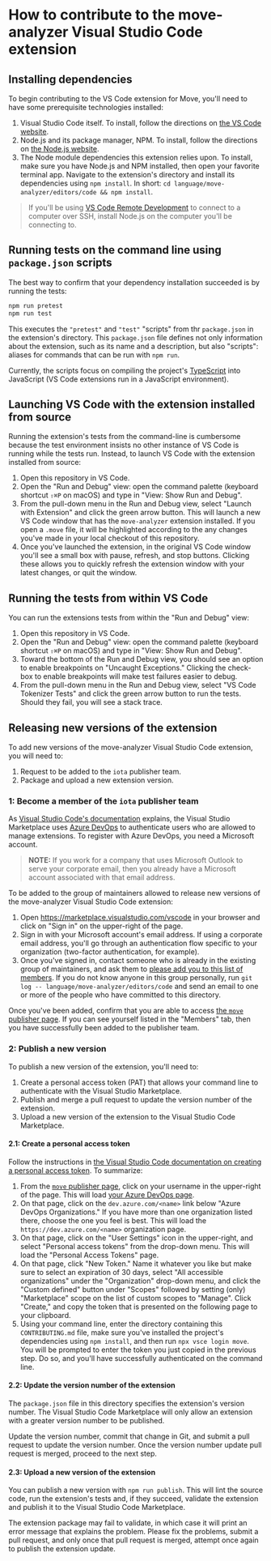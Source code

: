 # How to contribute to the move-analyzer Visual Studio Code extension

## Installing dependencies

To begin contributing to the VS Code extension for Move, you'll need to have some prerequisite technologies installed:

1. Visual Studio Code itself. To install, follow the directions on [the VS Code website](https://code.visualstudio.com).
2. Node.js and its package manager, NPM. To install, follow the directions on [the Node.js website](https://nodejs.org/en/).
3. The Node module dependencies this extension relies upon. To install, make sure you have Node.js and NPM installed, then open your favorite terminal app. Navigate to the extension's directory and install its dependencies using `npm install`. In short: `cd language/move-analyzer/editors/code && npm install`.

> If you'll be using [VS Code Remote Development](https://code.visualstudio.com/docs/remote/remote-overview) to connect to a computer over SSH, install Node.js on the computer you'll be connecting to.

## Running tests on the command line using `package.json` scripts

The best way to confirm that your dependency installation succeeded is by running the tests:

```sh
npm run pretest
npm run test
```

This executes the `"pretest"` and `"test"` "scripts" from thr `package.json` in the extension's directory. This `package.json` file defines not only information about the extension, such as its name and a description, but also "scripts": aliases for commands that can be run with `npm run`.

Currently, the scripts focus on compiling the project's [TypeScript](https://www.typescriptlang.org) into JavaScript (VS Code extensions run in a JavaScript environment).

## Launching VS Code with the extension installed from source

Running the extension's tests from the command-line is cumbersome because the test environment insists no other instance of VS Code is running while the tests run. Instead, to launch VS Code with the extension installed from source:

1. Open this repository in VS Code.
2. Open the "Run and Debug" view: open the command palette (keyboard shortcut `⇧⌘P` on macOS) and type in "View: Show Run and Debug".
3. From the pull-down menu in the Run and Debug view, select "Launch with Extension" and click the green arrow button. This will launch a new VS Code window that has the `move-analyzer` extension installed. If you open a `.move` file, it will be highlighted according to the any changes you've made in your local checkout of this repository.
4. Once you've launched the extension, in the original VS Code window you'll see a small box with pause, refresh, and stop buttons. Clicking these allows you to quickly refresh the extension window with your latest changes, or quit the window.

## Running the tests from within VS Code

You can run the extensions tests from within the "Run and Debug" view:

1. Open this repository in VS Code.
2. Open the "Run and Debug" view: open the command palette (keyboard shortcut `⇧⌘P` on macOS) and type in "View: Show Run and Debug".
3. Toward the bottom of the Run and Debug view, you should see an option to enable breakpoints on "Uncaught Exceptions." Clicking the check-box to enable breakpoints will make test failures easier to debug.
4. From the pull-down menu in the Run and Debug view, select "VS Code Tokenizer Tests" and click the green arrow button to run the tests. Should they fail, you will see a stack trace.

## Releasing new versions of the extension

To add new versions of the move-analyzer Visual Studio Code extension, you will need to:

1. Request to be added to the `iota` publisher team.
2. Package and upload a new extension version.

### 1: Become a member of the `iota` publisher team

As [Visual Studio Code's documentation](https://code.visualstudio.com/api/working-with-extensions/publishing-extension) explains, the Visual Studio Marketplace uses [Azure DevOps](https://azure.microsoft.com/services/devops/) to authenticate users who are allowed to manage extensions. To register with Azure DevOps, you need a Microsoft account.

> **NOTE:** If you work for a company that uses Microsoft Outlook to serve your corporate email, then you already have a Microsoft account associated with that email address.

To be added to the group of maintainers allowed to release new versions of the move-analyzer Visual Studio Code extension:

1. Open https://marketplace.visualstudio.com/vscode in your browser and click on "Sign in" on the upper-right of the page.
2. Sign in with your Microsoft account's email address. If using a corporate email address, you'll go through an authentication flow specific to your organization (two-factor authentication, for example).
3. Once you've signed in, contact someone who is already in the existing group of maintainers, and ask them to [please add you to this list of members](https://marketplace.visualstudio.com/manage/publishers/move). If you do not know anyone in this group personally, run `git log -- language/move-analyzer/editors/code` and send an email to one or more of the people who have committed to this directory.

Once you've been added, confirm that you are able to access [the `move` publisher page](https://marketplace.visualstudio.com/manage/publishers/move). If you can see yourself listed in the "Members" tab, then you have successfully been added to the publisher team.

### 2: Publish a new version

To publish a new version of the extension, you'll need to:

1. Create a personal access token (PAT) that allows your command line to authenticate with the Visual Studio Marketplace.
2. Publish and merge a pull request to update the version number of the extension.
3. Upload a new version of the extension to the Visual Studio Code Marketplace.

#### 2.1: Create a personal access token

Follow the instructions in [the Visual Studio Code documentation on creating a personal access token](https://code.visualstudio.com/api/working-with-extensions/publishing-extension#get-a-personal-access-token). To summarize:

1. From the [`move` publisher page](https://marketplace.visualstudio.com/manage/publishers/iota), click on your username in the upper-right of the page. This will load [your Azure DevOps page](https://aex.dev.azure.com/me).
2. On that page, click on the `dev.azure.com/<name>` link below "Azure DevOps Organizations." If you have more than one organization listed there, choose the one you feel is best. This will load the `https://dev.azure.com/<name>` organization page.
3. On that page, click on the "User Settings" icon in the upper-right, and select "Personal access tokens" from the drop-down menu. This will load the "Personal Access Tokens" page.
4. On that page, click "New Token." Name it whatever you like but make sure to select an expiration of 30 days, select "All accessible organizations" under the "Organization" drop-down menu, and click the "Custom defined" button under "Scopes" followed by setting (only) "Marketplace" scope on the list of custom scopes to "Manage". Click "Create," and copy the token that is presented on the following page to your clipboard.
5. Using your command line, enter the directory containing this `CONTRIBUTING.md` file, make sure you've installed the project's dependencies using `npm install`, and then run `npx vsce login move`. You will be prompted to enter the token you just copied in the previous step. Do so, and you'll have successfully authenticated on the command line.

#### 2.2: Update the version number of the extension

The `package.json` file in this directory specifies the extension's version number. The Visual Studio Code Marketplace will only allow an extension with a greater version number to be published.

Update the version number, commit that change in Git, and submit a pull request to update the version number. Once the version number update pull request is merged, proceed to the next step.

#### 2.3: Upload a new version of the extension

You can publish a new version with `npm run publish`. This will lint the source code, run the extension's tests and, if they succeed, validate the extension and publish it to the Visual Studio Code Marketplace.

The extension package may fail to validate, in which case it will print an error message that explains the problem. Please fix the problems, submit a pull request, and only once that pull request is merged, attempt once again to publish the extension update.
